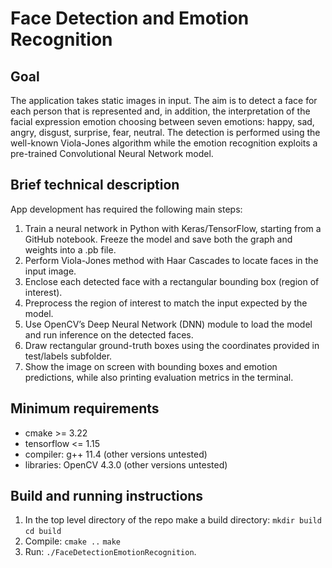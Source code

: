 # Face Detection and Emotion Recognition

## Goal
The application takes static images in input. The aim is to detect a face for each person that is represented and, in addition, the interpretation of the facial expression emotion choosing between seven emotions: happy, sad, angry, disgust, surprise, fear, neutral. The detection is performed using the well-known Viola-Jones algorithm while the emotion recognition exploits a pre-trained Convolutional Neural
Network model.


## Brief technical description
App development has required the following main steps:

1. Train a neural network in Python with Keras/TensorFlow, starting from a GitHub notebook. Freeze the model and save both the graph and weights into a .pb file.
2. Perform Viola-Jones method with Haar Cascades to locate faces in the input image.
3. Enclose each detected face with a rectangular bounding box (region of interest).
4. Preprocess the region of interest to match the input expected by the model.
5. Use OpenCV’s Deep Neural Network (DNN) module to load the model and run inference on the detected faces.
6. Draw rectangular ground-truth boxes using the coordinates provided in test/labels subfolder.
7. Show the image on screen with bounding boxes and emotion predictions, while also printing evaluation metrics in the terminal.


## Minimum requirements
- cmake >= 3.22
- tensorflow <= 1.15
- compiler: g++ 11.4 (other versions untested)
- libraries: OpenCV 4.3.0 (other versions untested)


## Build and running instructions
1. In the top level directory of the repo make a build directory: 
   `mkdir build` 
   `cd build`
2. Compile: 
   `cmake ..`
   `make`
3. Run: `./FaceDetectionEmotionRecognition`.
